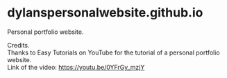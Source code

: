# dylanspersonalwebsite.github.io
Personal portfolio website.

Credits. <br>
Thanks to Easy Tutorials on YouTube for the tutorial of a personal portfolio website. <br>
Link of the video: https://youtu.be/0YFrGy_mzjY
